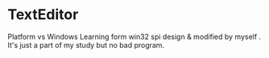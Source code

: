 # TextEditor
Platform vs Windows
Learning form win32 spi design & modified by myself .
It's just a part of my study but no bad program.
